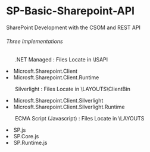 # SP-Basic-Sharepoint-API
SharePoint Development with the CSOM and REST API

<h6>Three Implementations</h6>

<ul>.NET Managed : Files Locate in <System Root>\ISAPI</ul>
<li>Microsft.Sharepoint.Client</li>
<li>Microsft.Sharepoint.Client.Runtime</li>

<ul>Silverlight : Files Locate in <System Root>\LAYOUTS\ClientBin</ul>
<li>Microsft.Sharepoint.Client.Silverlight</li>
<li>Microsft.Sharepoint.Client.Silverlight.Runtime</li>
  
<ul>ECMA Script (Javascript) : Files Locate in <System Root>\LAYOUTS</ul>
<li>SP.js</li>
<li>SP.Core.js</li>
<li>SP.Runtime.js</li>




